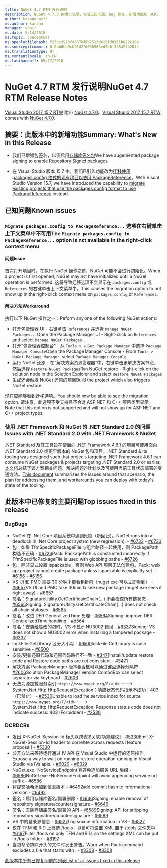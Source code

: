 ```yaml
---
title: NuGet 4.7 RTM 发行说明
description: NuGet 4.7.0 的发行说明，包括已知问题、bug 修复、新增功能和 DCR。
author: karann-msft
ms.author: karann
manager: unnir
ms.date: 5/14/2018
ms.topic: conceptual
ms.openlocfilehash: f23cc2973fa6370d9b7513d415fd8151b822c104
ms.sourcegitcommit: 8f0bb8bb9cb91d27d660963ed9b0f32642f420fe
ms.translationtype: HT
ms.contentlocale: zh-CN
ms.lasthandoff: 05/17/2018
---
```

# <a name="nuget-47-rtm-release-notes"></a><span data-ttu-id="f54ce-103">NuGet 4.7 RTM 发行说明</span><span class="sxs-lookup"><span data-stu-id="f54ce-103">NuGet 4.7 RTM Release Notes</span></span>

<span data-ttu-id="f54ce-104">[Visual Studio 2017 15.7 RTW](https://www.visualstudio.com/news/releasenotes/vs2017-relnotes) 附带 [NuGet 4.7.0](https://dist.nuget.org/win-x86-commandline/v4.7.0/nuget.exe)。</span><span class="sxs-lookup"><span data-stu-id="f54ce-104">[Visual Studio 2017 15.7 RTW](https://www.visualstudio.com/news/releasenotes/vs2017-relnotes) comes with [NuGet 4.7.0](https://dist.nuget.org/win-x86-commandline/v4.7.0/nuget.exe).</span></span>

## <a name="summary-whats-new-in-this-release"></a><span data-ttu-id="f54ce-105">摘要：此版本中的新增功能</span><span class="sxs-lookup"><span data-stu-id="f54ce-105">Summary: What's New in this Release</span></span>

* <span data-ttu-id="f54ce-106">我们已增强包签名，以便启用[存储库签名包](https://github.com/NuGet/Home/wiki/Repository-Signatures)</span><span class="sxs-lookup"><span data-stu-id="f54ce-106">We have augemented package signing to enable [Repository Signed packages](https://github.com/NuGet/Home/wiki/Repository-Signatures)</span></span>

* <span data-ttu-id="f54ce-107">在 Visual Studio 版本 15.7 中，我们已引入功能改为[迁移使用 packages.config 格式的现有项目以使用 PackageReference](https://docs.microsoft.com/en-us/nuget/reference/migrate-packages-config-to-package-reference)。</span><span class="sxs-lookup"><span data-stu-id="f54ce-107">With Visual Studio Version 15.7, we have introduced the capability to [migrate existing projects that use the packages.config format to use PackageReference](https://docs.microsoft.com/en-us/nuget/reference/migrate-packages-config-to-package-reference) instead.</span></span>

## <a name="known-issues"></a><span data-ttu-id="f54ce-108">已知问题</span><span class="sxs-lookup"><span data-stu-id="f54ce-108">Known issues</span></span>

### <a name="the-migrate-packagesconfig-to-packagereference-option-is-not-available-in-the-right-click-context-menu"></a><span data-ttu-id="f54ce-109">`Migrate packages.config to PackageReference...` 选项在右键单击上下文菜单中不可用</span><span class="sxs-lookup"><span data-stu-id="f54ce-109">The `Migrate packages.config to PackageReference...` option is not available in the right-click context menu</span></span>

#### <a name="issue"></a><span data-ttu-id="f54ce-110">问题</span><span class="sxs-lookup"><span data-stu-id="f54ce-110">Issue</span></span>

<span data-ttu-id="f54ce-111">首次打开项目时，在执行 NuGet 操作之前，NuGet 可能不会进行初始化。</span><span class="sxs-lookup"><span data-stu-id="f54ce-111">When a project is first opened, NuGet may not have initialized until a NuGet operation is performed.</span></span> <span data-ttu-id="f54ce-112">这将导致迁移选项不会显示在 `packages.config` 或 `References` 的右键单击上下文菜单中。</span><span class="sxs-lookup"><span data-stu-id="f54ce-112">This causes the migration option to not show up in the right-click context menu on `packages.config` or `References`.</span></span>

#### <a name="workaround"></a><span data-ttu-id="f54ce-113">解决方法</span><span class="sxs-lookup"><span data-stu-id="f54ce-113">Workaround</span></span>

<span data-ttu-id="f54ce-114">执行以下 NuGet 操作之一：</span><span class="sxs-lookup"><span data-stu-id="f54ce-114">Peform any one of the following NuGet actions:</span></span>
* <span data-ttu-id="f54ce-115">打开包管理器 UI - 右键单击 `References` 并选择 `Manage NuGet Packages...`</span><span class="sxs-lookup"><span data-stu-id="f54ce-115">Open the Package Manager UI - Right-click on `References` and select `Manage NuGet Packages...`</span></span>
* <span data-ttu-id="f54ce-116">打开“包管理器控制台” - 从 `Tools > NuGet Package Manager` 中选择 `Package Manager Console`</span><span class="sxs-lookup"><span data-stu-id="f54ce-116">Open the Package Manager Console - From `Tools > NuGet Package Manager`, select `Package Manager Console`</span></span>
* <span data-ttu-id="f54ce-117">运行 NuGet 还原 - 在“解决方案资源管理器”中，右键单击该解决方案节点，然后选择 `Restore NuGet Packages`</span><span class="sxs-lookup"><span data-stu-id="f54ce-117">Run NuGet restore - Right-click on the solution node in the Solution Explorer and select `Restore NuGet Packages`</span></span>
* <span data-ttu-id="f54ce-118">生成还会触发 NuGet 还原的项目</span><span class="sxs-lookup"><span data-stu-id="f54ce-118">Build the project which also triggers NuGet restore</span></span>

<span data-ttu-id="f54ce-119">现在应能够看到迁移选项。</span><span class="sxs-lookup"><span data-stu-id="f54ce-119">You should now be able to see the migration option.</span></span> <span data-ttu-id="f54ce-120">请注意，此选项不受支持且不会对 ASP.NET 和 C++ 项目类型显示。</span><span class="sxs-lookup"><span data-stu-id="f54ce-120">Note that this option is not supported and will not show up for ASP.NET and C++ project types.</span></span>

### <a name="issues-with-net-standard-20-with-net-framework--nuget"></a><span data-ttu-id="f54ce-121">使用 .NET Framework 和 NuGet 的 .NET Standard 2.0 的问题</span><span class="sxs-lookup"><span data-stu-id="f54ce-121">Issues with .NET Standard 2.0 with .NET Framework & NuGet</span></span>

<span data-ttu-id="f54ce-122">.NET Standard 及其工具旨在使面向 .NET Framework 4.6.1 的项目可使用面向 .NET Standard 2.0 或更早版本的 NuGet 包和项目。</span><span class="sxs-lookup"><span data-stu-id="f54ce-122">.NET Standard & its tooling was designed such that projects targeting .NET Framework 4.6.1 can consume NuGet packages & projects targeting .NET Standard 2.0 or earlier.</span></span> <span data-ttu-id="f54ce-123">[本文档](https://github.com/dotnet/standard/issues/481)总结了该方案相关问题、解决问题的计划以及可使用当前工具状态部署的变通方法。</span><span class="sxs-lookup"><span data-stu-id="f54ce-123">[This document](https://github.com/dotnet/standard/issues/481) summarizes the issues around that scenario, the plan for addressing them, and workarounds you can deploy with today's state of the tooling.</span></span>

## <a name="top-issues-fixed-in-this-release"></a><span data-ttu-id="f54ce-124">此版本中已修复的主要问题</span><span class="sxs-lookup"><span data-stu-id="f54ce-124">Top issues fixed in this release</span></span>

### <a name="bugs"></a><span data-ttu-id="f54ce-125">Bug</span><span class="sxs-lookup"><span data-stu-id="f54ce-125">Bugs</span></span>

* <span data-ttu-id="f54ce-126">NuGet 在 .Net Core 项目系统中遇到死锁（新回归）。</span><span class="sxs-lookup"><span data-stu-id="f54ce-126">NuGet runs into a deadlock in .Net Core project system (new regression).</span></span><span data-ttu-id="f54ce-127"> - [#6733](https://github.com/NuGet/Home/issues/6733)</span><span class="sxs-lookup"><span data-stu-id="f54ce-127"> - [#6733](https://github.com/NuGet/Home/issues/6733)</span></span>
* <span data-ttu-id="f54ce-128">包：如果 TfmSpecificPackageFile 与组合路径一起使用，则 PackagePath 构造不正确 - [#6726](https://github.com/NuGet/Home/issues/6726)</span><span class="sxs-lookup"><span data-stu-id="f54ce-128">Pack: PackagePath is constructed incorrectly if TfmSpecificPackageFile is used with globbing paths - [#6726](https://github.com/NuGet/Home/issues/6726)</span></span>
* <span data-ttu-id="f54ce-129">包：除非显式设置 ispackable，否则 Web API 项目无法创建包。</span><span class="sxs-lookup"><span data-stu-id="f54ce-129">Pack: web api project cannot create package unless ispackable is explicitly set.</span></span><span data-ttu-id="f54ce-130"> - [#6156](https://github.com/NuGet/Home/issues/6156)</span><span class="sxs-lookup"><span data-stu-id="f54ce-130"> - [#6156](https://github.com/NuGet/Home/issues/6156)</span></span>
* <span data-ttu-id="f54ce-131">VS UI 和 PMC 需要 30 分钟才能看到新包（nuget.exe 可以立即看到） - [#6657](https://github.com/NuGet/Home/issues/6657)</span><span class="sxs-lookup"><span data-stu-id="f54ce-131">VS UI and PMC take 30min to see new package (nuget.exe sees it right away) - [#6657](https://github.com/NuGet/Home/issues/6657)</span></span>
* <span data-ttu-id="f54ce-132">签名：SignatureUtility.GetCertificateChain(...) 不会检查所有链状态 - [#6565](https://github.com/NuGet/Home/issues/6565)</span><span class="sxs-lookup"><span data-stu-id="f54ce-132">Signing:  SignatureUtility.GetCertificateChain(...) does not check all chain statuses - [#6565](https://github.com/NuGet/Home/issues/6565)</span></span>
* <span data-ttu-id="f54ce-133">签名：改进 DER GeneralizedTime 处理 - [#6564](https://github.com/NuGet/Home/issues/6564)</span><span class="sxs-lookup"><span data-stu-id="f54ce-133">Signing:  improve DER GeneralizedTime handling - [#6564](https://github.com/NuGet/Home/issues/6564)</span></span>
* <span data-ttu-id="f54ce-134">签名：安装经篡改的包时，VS 不显示 NU3002 错误 - [#6337](https://github.com/NuGet/Home/issues/6337)</span><span class="sxs-lookup"><span data-stu-id="f54ce-134">Signing: VS does not show a NU3002 error when installing a tampered package - [#6337](https://github.com/NuGet/Home/issues/6337)</span></span>
* <span data-ttu-id="f54ce-135">lockFile.GetLibrary 区分大小写 - [#6500](https://github.com/NuGet/Home/issues/6500)</span><span class="sxs-lookup"><span data-stu-id="f54ce-135">lockFile.GetLibrary is case sensitive - [#6500](https://github.com/NuGet/Home/issues/6500)</span></span>
* <span data-ttu-id="f54ce-136">安装/更新还原代码和还原代码路径不一致 - [#3471](https://github.com/NuGet/Home/issues/3471)</span><span class="sxs-lookup"><span data-stu-id="f54ce-136">Install/update restore code and Restore code paths are not consistent - [#3471](https://github.com/NuGet/Home/issues/3471)</span></span>
* <span data-ttu-id="f54ce-137">解决方案 PackageManager 版本组合框可以通过键盘选择分隔符 - [#2606](https://github.com/NuGet/Home/issues/2606)</span><span class="sxs-lookup"><span data-stu-id="f54ce-137">Solution PackageManager Version ComboBox can select separator via keyboard - [#2606](https://github.com/NuGet/Home/issues/2606)</span></span>
* <span data-ttu-id="f54ce-138">无法为源加载服务索引 `https://www.myget.org/F/<id>` ---> System.Net.Http.HttpRequestException：响应状态代码指示不成功：403（已禁止） - [#2530](https://github.com/NuGet/Home/issues/2530)</span><span class="sxs-lookup"><span data-stu-id="f54ce-138">Unable to load the service index for source `https://www.myget.org/F/<id>` ---> System.Net.Http.HttpRequestException: Response status code does not indicate success: 403 (Forbidden) - [#2530](https://github.com/NuGet/Home/issues/2530)</span></span>

### <a name="dcrs"></a><span data-ttu-id="f54ce-139">DCR</span><span class="sxs-lookup"><span data-stu-id="f54ce-139">DCRs</span></span>

* <span data-ttu-id="f54ce-140">发出 X-NuGet-Session-Id 标头以跨请求关联[功能建议] - [#5330](https://github.com/NuGet/Home/issues/5330)</span><span class="sxs-lookup"><span data-stu-id="f54ce-140">Emit X-NuGet-Session-Id header to correlate across requests [feature proposal] - [#5330](https://github.com/NuGet/Home/issues/5330)</span></span>
* <span data-ttu-id="f54ce-141">公开方法来等待运行通过 IV API 在 Visual Studio 中运行的还原操作。</span><span class="sxs-lookup"><span data-stu-id="f54ce-141">Expose a way to wait on running restore operation running in Visual Studio via IVs apis.</span></span><span data-ttu-id="f54ce-142"> - [#6029](https://github.com/NuGet/Home/issues/6029)</span><span class="sxs-lookup"><span data-stu-id="f54ce-142"> - [#6029](https://github.com/NuGet/Home/issues/6029)</span></span>
* <span data-ttu-id="f54ce-143">NuGet.exe -NoServiceEndpoint 将避免追加服务 URL 后缀 - [#6586](https://github.com/NuGet/Home/issues/6586)</span><span class="sxs-lookup"><span data-stu-id="f54ce-143">NuGet.exe -NoServiceEndpoint will avoid appending service url suffix - [#6586](https://github.com/NuGet/Home/issues/6586)</span></span>
* <span data-ttu-id="f54ce-144">将提交哈希添加到信息版本 - [#6492](https://github.com/NuGet/Home/issues/6492)</span><span class="sxs-lookup"><span data-stu-id="f54ce-144">add commit hash to informational version - [#6492](https://github.com/NuGet/Home/issues/6492)</span></span>
* <span data-ttu-id="f54ce-145">签名：启用存储库签名/副署删除 - [#6646](https://github.com/NuGet/Home/issues/6646)</span><span class="sxs-lookup"><span data-stu-id="f54ce-145">Signing:  enable removal of repository signature/countersignature - [#6646](https://github.com/NuGet/Home/issues/6646)</span></span>
* <span data-ttu-id="f54ce-146">签名：去除存储库签名/副署的 API - [#6589](https://github.com/NuGet/Home/issues/6589)</span><span class="sxs-lookup"><span data-stu-id="f54ce-146">Signing:  API for stripping repository signature/countersignature - [#6589](https://github.com/NuGet/Home/issues/6589)</span></span>
* <span data-ttu-id="f54ce-147">VS 中的登录源信息 - [#6527](https://github.com/NuGet/Home/issues/6527)</span><span class="sxs-lookup"><span data-stu-id="f54ce-147">Log source information in VS - [#6527](https://github.com/NuGet/Home/issues/6527)</span></span>
* <span data-ttu-id="f54ce-148">仅在 TFM 和 RID 上筛选 /tools，以便可将设置 XML 置于 /tools 文件夹中 - [#6197](https://github.com/NuGet/Home/issues/6197)</span><span class="sxs-lookup"><span data-stu-id="f54ce-148">Filter /tools on only TFM and RID, so the settings XML can be put in /tools folder - [#6197](https://github.com/NuGet/Home/issues/6197)</span></span>
* <span data-ttu-id="f54ce-149">当包命令排除开头的文件时发出警告。</span><span class="sxs-lookup"><span data-stu-id="f54ce-149">Warn when Pack command excludes a file that starts with .</span></span><span data-ttu-id="f54ce-150">  - [#3308](https://github.com/NuGet/Home/issues/3308)</span><span class="sxs-lookup"><span data-stu-id="f54ce-150">  - [#3308](https://github.com/NuGet/Home/issues/3308)</span></span>

[<span data-ttu-id="f54ce-151">此版本中所有已修复问题的列表</span><span class="sxs-lookup"><span data-stu-id="f54ce-151">List of all issues fixed in this release</span></span>](https://github.com/NuGet/Home/issues?q=is%3Aissue+is%3Aclosed+milestone%3A%224.7")
